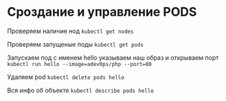 # Сроздание и управление PODS
Проверяем наличие нод
`kubectl get nodes`

Проверяем запущеные поды
`kubectl get pods`

Запускаем под с именем hello указываем наш образ и открываем порт
`kubectl run hello --image=adev0ps/php --port=80`

Удаляем pod
`kubectl delete pods hello`

Вся инфо об объекте
`kubectl describe pods hello`